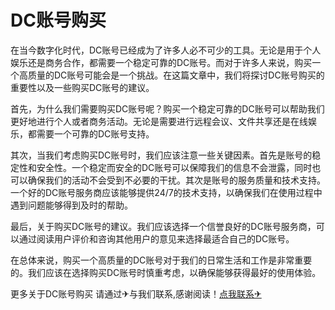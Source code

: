 # DC账号购买

在当今数字化时代，DC账号已经成为了许多人必不可少的工具。无论是用于个人娱乐还是商务合作，都需要一个稳定可靠的DC账号。而对于许多人来说，购买一个高质量的DC账号可能会是一个挑战。在这篇文章中，我们将探讨DC账号购买的重要性以及一些购买DC账号的建议。

首先，为什么我们需要购买DC账号呢？购买一个稳定可靠的DC账号可以帮助我们更好地进行个人或者商务活动。无论是需要进行远程会议、文件共享还是在线娱乐，都需要一个可靠的DC账号支持。

其次，当我们考虑购买DC账号时，我们应该注意一些关键因素。首先是账号的稳定性和安全性。一个稳定而安全的DC账号可以保障我们的信息不会泄露，同时也可以确保我们的活动不会受到不必要的干扰。其次是账号的服务质量和技术支持。一个好的DC账号服务商应该能够提供24/7的技术支持，以确保我们在使用过程中遇到问题能够得到及时的帮助。

最后，关于购买DC账号的建议。我们应该选择一个信誉良好的DC账号服务商，可以通过阅读用户评价和咨询其他用户的意见来选择最适合自己的DC账号。

在总体来说，购买一个高质量的DC账号对于我们的日常生活和工作是非常重要的。我们应该在选择购买DC账号时慎重考虑，以确保能够获得最好的使用体验。

更多关于DC账号购买 请通过✈与我们联系,感谢阅读！[点我联系✈](https://u.G208.com)